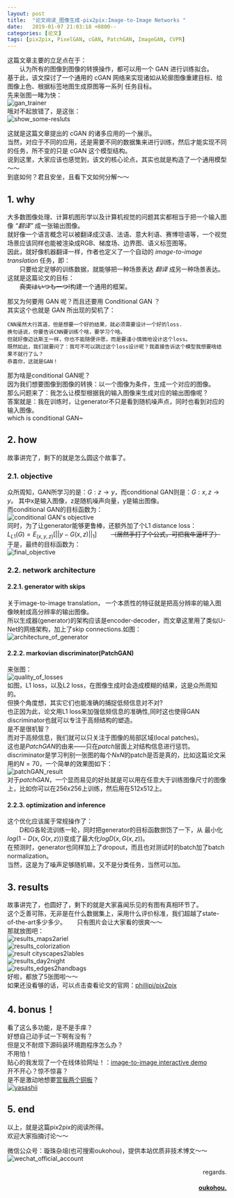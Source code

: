 ```yaml
---
layout: post
title:  "论文阅读_图像生成-pix2pix:Image-to-Image Networks "
date:   2019-01-07 21:03:18 +0800--
categories: [论文]
tags: [pix2pix, PixelGAN, cGAN, PatchGAN, ImageGAN, CVPR]  
---
```



这篇文章主要的立足点在于：  
　　认为所有的图像到图像的转换操作，都可以用一个 GAN 进行训练拟合。  
基于此，该文探讨了一个通用的 cGAN 网络来实现诸如从轮廓图像重建目标、给图像上色、根据标签地图生成原图等一系列
任务目标。  
先来张图一睹为快：  
![gan_trainer](https://raw.githubusercontent.com/oukohou/image_gallery/master/blogs/pix2pix/gan_trainer.jpg)  
哦对不起放错了，是这张：  
![show_some-resluts](https://raw.githubusercontent.com/oukohou/image_gallery/master/blogs/pix2pix/show%20results%20of%20several.png)    

这就是这篇文章提出的 cGAN 的诸多应用的一个展示。    
当然，对应于不同的应用，还是需要不同的数据集来进行训练，然后才能实现不同的任务，所不变的只是 cGAN 这个模型结构。  
说到这里，大家应该也感觉到，该文的核心论点，其实也就是构造了一个通用模型～～  
到底如何？君且安坐，且看下文如何分解～～  

## 1. why  

大多数图像处理、计算机图形学以及计算机视觉的问题其实都相当于把一个输入图像 *“翻译”* 成一张输出图像。  
就好像一个语言概念可以被翻译成汉语、法语、意大利语、赛博坦语等，一个视觉场景应该同样也能被渲染成RGB、梯度场、边界图、语义标签图等。    
因此，就好像机器翻译一样，作者也定义了一个自动的 *image-to-image translation* 任务，即：    
　　只要给定足够的训练数据，就能够把一种场景表达 *翻译* 成另一种场景表达。　　    
这就是这篇论文的目标：  
　　~~真実はいつも一つ!~~构建一个通用的框架。  

那又为何要用 GAN 呢？而且还要用 Conditional GAN ？  
其实这个也就是 GAN 所出现的契机了：
```text
CNN虽然大行其道，但是想要一个好的结果，就必须需要设计一个好的loss.
换句话说，你要告诉CNN要训练个啥，要学习个啥。
但就好像迈达斯王一样，你也不能随便许愿，而是要谨小慎微地设计这个loss。
既然如此，我们就要问了：我可不可以跳过这个loss设计呢？我直接告诉这个模型我想要啥结果不就行了么？  
恭喜你，这就是GAN！
```
那为啥是conditional GAN呢？  
因为我们想要图像到图像的转换：以一个图像为条件，生成一个对应的图像。  
那么问题来了：我怎么让模型根据我的输入图像来生成对应的输出图像呢？  
答案就是：我在训练时，让generator不只是看到随机噪声点，同时也看到对应的输入图像。  
which is conditional GAN~   

## 2. how
故事讲完了，剩下的就是怎么圆这个故事了。  

### 2.1. objective
众所周知，GAN所学习的是：$G: z → y$，而conditional GAN则是：$G: {x,z}→y$。
其中x是输入图像，z是随机噪声向量，y是输出图像。  
而conditional GAN的目标函数为：  
![conditional GAN's objective](https://raw.githubusercontent.com/oukohou/image_gallery/master/blogs/pix2pix/objective_of_conditional_GAN.png)   
同时，为了让generator能够更鲁棒，还额外加了个L1 distance loss：  
$L_{L1}(G) = E_(x,y,z)[||y-G(x,z)||_1]$　　 ~~（居然手打了个公式，可把我牛逼坏了）~~   
于是，最终的目标函数为：  
![final_objective](https://raw.githubusercontent.com/oukohou/image_gallery/master/blogs/pix2pix/final_objective.png)  

### 2.2. network architecture
#### 2.2.1. generator with skips
关于image-to-image translation， 一个本质性的特征就是把高分辨率的输入图像映射成高分辨率的输出图像。  
所以生成器(generator)的架构应该是encoder-decoder，而文章这里用了类似U-Net的网络架构，加上了skip connections.如图：  
![architecture_of_generator](https://raw.githubusercontent.com/oukohou/image_gallery/master/blogs/pix2pix/architecture_of_generator.png)  


#### 2.2.2. markovian discriminator(PatchGAN)
来张图：  
![quality_of_losses](https://raw.githubusercontent.com/oukohou/image_gallery/master/blogs/pix2pix/quality_of_losses.png)   
如图，L1 loss，以及L2 loss，在图像生成时会造成模糊的结果，这是众所周知的。  
但换个角度想，其实它们也能准确的捕捉低频信息对不对?  
也正因为此，论文用L1 loss来加强低频信息的准确性,同时这也使得GAN discriminator也就可以专注于高频结构的塑造。  
是不是很机智？  
而对于高频信息，我们就可以只关注于图像的局部区域(local patches)。  
这也是*PatchGAN*的由来——只在*patch*层面上对结构信息进行惩罚。
discriminator是学习判别一张图的每个$NxN$的patch是否是真的，比如这篇论文采用的$N=70$，一个简单的效果图如下：  
![patchGAN_result](https://raw.githubusercontent.com/oukohou/image_gallery/master/blogs/pix2pix/patchGAN_result.png)  
对于*patchGAN*，一个显而易见的好处就是可以用在任意大于训练图像尺寸的图像上，比如你可以在256x256上训练，然后用在512x512上。    

#### 2.2.3. optimization and inference
这个优化应该属于常规操作了：  
　　D和G各轮流训练一轮，同时把generator的目标函数捯饬了一下，从
最小化$log(1-D(x, G(x,z)))$变成了最大化$logD(x,G(x,z))$。  
在预测时，generator也同样加上了dropout，而且也对测试时的batch加了batch normalization。  
当然，这是为了噪声足够随机嘛，又不是分类任务，当然可以加。

## 3. results
故事讲完了，也圆好了，剩下的就是大家喜闻乐见的有图有真相环节了。  
这个乏善可陈，无非是在什么数据集上，采用什么评价标准，我们超越了state-of-the-art多少多少。　　
只有图片会让大家看的很爽～～  
那就放图吧：  
![results_maps2ariel](https://raw.githubusercontent.com/oukohou/image_gallery/master/blogs/pix2pix/results_1.png)  
![results_colorization](https://raw.githubusercontent.com/oukohou/image_gallery/master/blogs/pix2pix/result_colorization.png)  
![result cityscapes2lables](https://raw.githubusercontent.com/oukohou/image_gallery/master/blogs/pix2pix/result_cityscapes_lables.png)  
![results_day2night](https://raw.githubusercontent.com/oukohou/image_gallery/master/blogs/pix2pix/result_day2night.png)   
![results_edges2handbags](https://raw.githubusercontent.com/oukohou/image_gallery/master/blogs/pix2pix/result_enges2handbags.png)   
好啦，都放了5张图啦～～  
如果还没看够的话，可以点击查看论文的官网：[phillipi/pix2pix](https://phillipi.github.io/pix2pix/)  

## 4. bonus！
看了这么多功能，是不是手痒？  
好想自己动手试一下啊有没有？  
但是又不耐烦下源码装环境跑程序怎么办？  
不用怕！  
贴心的我发现了一个在线体验网址！：[image-to-image interactive demo](https://affinelayer.com/pixsrv/)  
开不开心？惊不惊喜？   
是不是激动地想要[赏我两个铜板](https://www.oukohou.wang/donate/ "那就赏吧，点击直达打赏页面～～ ")？    
[![yasashii](https://raw.githubusercontent.com/oukohou/image_gallery/master/blogs/anime/%E6%B8%A9%E6%9F%94%E7%9A%84%E7%94%B7%E5%AD%A9%E5%AD%90.jpg "当然，女孩子会更温柔的啦～～")](https://www.oukohou.wang/donate/)  

  
## 5. end

以上，就是这篇pix2pix的阅读所得。  
欢迎大家指摘讨论～～    

微信公众号：璇珠杂俎(也可搜索oukohou)，提供本站优质非技术博文～～
![wechat_official_account](https://www.oukohou.wang/assets/imgs/wechat_official_account.png)  


  


<p  align="right">regards.</p>
<h4 align="right">
    <a href="https:www.oukohou.wang">
        oukohou.
    </a>
</h4>

